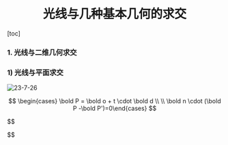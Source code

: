 

# <center>光线与几种基本几何的求交</center>

[toc]

### 1. 光线与二维几何求交

### 1) 光线与平面求交

![23-7-26](E:\MyBlog\source\_posts\images\23-7-26.png)


$$
\begin{cases} \bold P = \bold o + t \cdot \bold d \\ \\ \bold n \cdot (\bold P -\bold P')=0\end{cases}
$$



$$

$$





